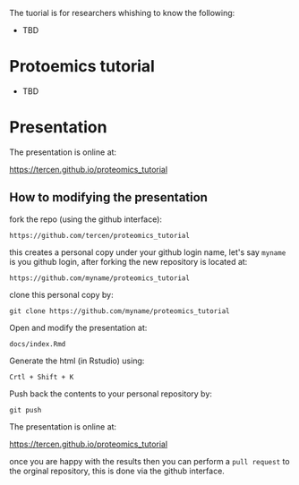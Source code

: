 The tuorial is for researchers whishing to know the following:

- TBD

# Protoemics tutorial

- TBD 

# Presentation

The presentation is online at:

https://tercen.github.io/proteomics_tutorial

## How to modifying the presentation

fork the repo (using the github interface):

`https://github.com/tercen/proteomics_tutorial`

this creates a personal copy under your github login name, let's say `myname` is you github login, after forking the new repository is located at:

`https://github.com/myname/proteomics_tutorial`

clone this personal copy by:

`git clone https://github.com/myname/proteomics_tutorial`

Open and modify the presentation at: 

`docs/index.Rmd`

Generate the html (in Rstudio) using:

`Crtl + Shift + K`

Push back the contents to your personal repository by: 

`git push`

The presentation is online at:

https://tercen.github.io/proteomics_tutorial

once you are happy with the results then you can perform a `pull request` to the orginal repository, this is done via the github interface.

